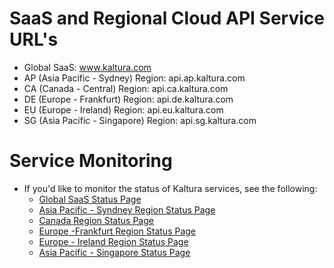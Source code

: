 # SaaS and Regional Cloud API Service URL's
- Global SaaS: www.kaltura.com
- AP (Asia Pacific - Sydney) Region: api.ap.kaltura.com
- CA (Canada - Central) Region: api.ca.kaltura.com
- DE (Europe - Frankfurt) Region: api.de.kaltura.com
- EU (Europe - Ireland) Region: api.eu.kaltura.com
- SG (Asia Pacific - Singapore) Region: api.sg.kaltura.com

# Service Monitoring
- If you'd like to monitor the status of Kaltura services, see the following:
  - [Global SaaS Status Page](https://status.kaltura.com)
  - [Asia Pacific - Syndney Region Status Page](https://status.ap.kaltura.com)
  - [Canada Region Status Page](https://status.ca.kaltura.com)
  - [Europe -Frankfurt Region Status Page](https://status.de.kaltura.com)
  - [Europe - Ireland Region Status Page](https://status.eu.kaltura.com)
  - [Asia Pacific - Singapore Status Page](https://status.sg.kaltura.com)